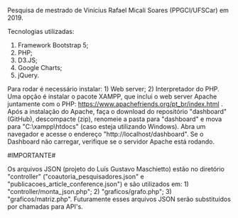 Pesquisa de mestrado de Vinícius Rafael Micali Soares (PPGCI/UFSCar) em 2019.

Tecnologias utilizadas:

1) Framework Bootstrap 5;
2) PHP;
3) D3.JS;
4) Google Charts;
5) jQuery.

Para rodar é necessário instalar: 1) Web server; 2) Interpretador do PHP. Uma opção é instalar o pacote XAMPP, que inclui o web server Apache juntamente com o PHP: https://www.apachefriends.org/pt_br/index.html . Após a instalação do Apache, faça o download do repositório "dashboard" (GitHub), descompacte (zip), renomeie a pasta para "dashboard" e mova para "C:\xampp\htdocs\" (caso esteja utilizando Windows). Abra um navegador e acesse o endereço "http://localhost/dashboard". Se o Dashboard não carregar, verifique se o servidor Apache está rodando.

#IMPORTANTE#

Os arquivos JSON (projeto do Luís Gustavo Maschietto) estão no diretório "controller" ("coautoria_pesquisadores.json" e "publicacoes_article_conference.json") e são utilizados em: 1) "controller/monta_json.php"; 2) "graficos/grafo.php"; 3) "graficos/matriz.php". Futuramente esses arquivos JSON serão substituídos por chamadas para API's.
